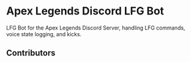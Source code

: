 # Apex Legends Discord LFG Bot

LFG Bot for the Apex Legends Discord Server, handling LFG commands, voice state logging, and kicks.

## Contributors

<!-- ALL-CONTRIBUTORS-LIST:START - Do not remove or modify this section -->
<!-- prettier-ignore-start -->
<!-- markdownlint-disable -->

<!-- markdownlint-restore -->
<!-- prettier-ignore-end -->

<!-- ALL-CONTRIBUTORS-LIST:END -->
